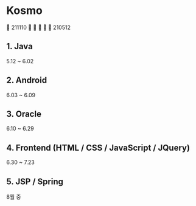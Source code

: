 # Kosmo
:calendar: 211110  :runner: :runner: :runner: :runner: :runner: 210512 

## 1. Java
5.12 ~ 6.02

## 2. Android
6.03 ~ 6.09

## 3. Oracle
6.10 ~ 6.29

## 4. Frontend (HTML / CSS / JavaScript / JQuery)
6.30 ~ 7.23

## 5. JSP / Spring
8월 중
